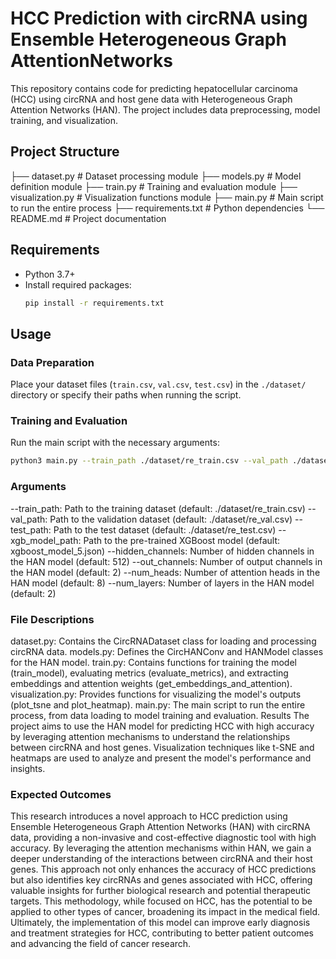# HCC Prediction with circRNA using Ensemble Heterogeneous Graph AttentionNetworks

This repository contains code for predicting hepatocellular carcinoma (HCC) using circRNA and host gene data with Heterogeneous Graph Attention Networks (HAN). The project includes data preprocessing, model training, and visualization.

## Project Structure

├── dataset.py # Dataset processing module
├── models.py # Model definition module
├── train.py # Training and evaluation module
├── visualization.py # Visualization functions module
├── main.py # Main script to run the entire process
├── requirements.txt # Python dependencies
└── README.md # Project documentation


## Requirements
- Python 3.7+
- Install required packages:
    ```bash
    pip install -r requirements.txt
    ```

## Usage

### Data Preparation

Place your dataset files (`train.csv`, `val.csv`, `test.csv`) in the `./dataset/` directory or specify their paths when running the script.

### Training and Evaluation

Run the main script with the necessary arguments:
```bash
python3 main.py --train_path ./dataset/re_train.csv --val_path ./dataset/re_val.csv --test_path ./dataset/re_test.csv --xgb_model_path xgboost_model_5.json --hidden_channels 512 --out_channels 2 --num_heads 8 --num_layers 2
```

### Arguments
--train_path: Path to the training dataset (default: ./dataset/re_train.csv)
--val_path: Path to the validation dataset (default: ./dataset/re_val.csv)
--test_path: Path to the test dataset (default: ./dataset/re_test.csv)
--xgb_model_path: Path to the pre-trained XGBoost model (default: xgboost_model_5.json)
--hidden_channels: Number of hidden channels in the HAN model (default: 512)
--out_channels: Number of output channels in the HAN model (default: 2)
--num_heads: Number of attention heads in the HAN model (default: 8)
--num_layers: Number of layers in the HAN model (default: 2)

### File Descriptions
dataset.py: Contains the CircRNADataset class for loading and processing circRNA data.
models.py: Defines the CircHANConv and HANModel classes for the HAN model.
train.py: Contains functions for training the model (train_model), evaluating metrics (evaluate_metrics), and extracting embeddings and attention weights (get_embeddings_and_attention).
visualization.py: Provides functions for visualizing the model's outputs (plot_tsne and plot_heatmap).
main.py: The main script to run the entire process, from data loading to model training and evaluation.
Results
The project aims to use the HAN model for predicting HCC with high accuracy by leveraging attention mechanisms to understand the relationships between circRNA and host genes. Visualization techniques like t-SNE and heatmaps are used to analyze and present the model's performance and insights.

### Expected Outcomes
This research introduces a novel approach to HCC prediction using Ensemble Heterogeneous Graph Attention Networks (HAN) with circRNA data, providing a non-invasive and cost-effective diagnostic tool with high accuracy. By leveraging the attention mechanisms within HAN, we gain a deeper understanding of the interactions between circRNA and their host genes. This approach not only enhances the accuracy of HCC predictions but also identifies key circRNAs and genes associated with HCC, offering valuable insights for further biological research and potential therapeutic targets. This methodology, while focused on HCC, has the potential to be applied to other types of cancer, broadening its impact in the medical field. Ultimately, the implementation of this model can improve early diagnosis and treatment strategies for HCC, contributing to better patient outcomes and advancing the field of cancer research.


